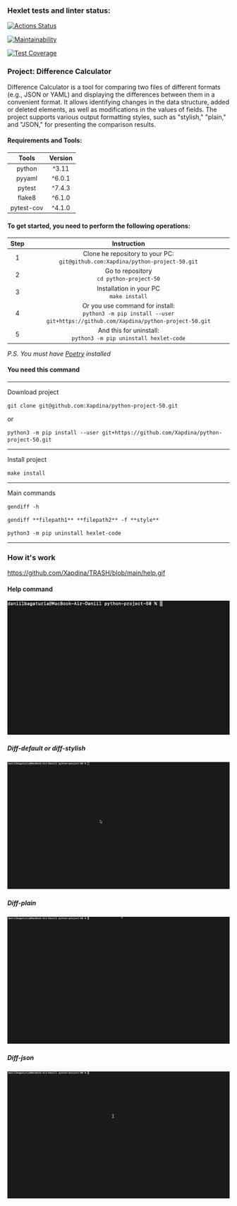 ### Hexlet tests and linter status:

[![Actions Status](https://github.com/Xapdina/python-project-50/actions/workflows/hexlet-check.yml/badge.svg)](https://github.com/Xapdina/python-project-50/actions)

[![Maintainability](https://api.codeclimate.com/v1/badges/555598e4b0ddb481a8b8/maintainability)](https://codeclimate.com/github/Xapdina/python-project-50/maintainability)

[![Test Coverage](https://api.codeclimate.com/v1/badges/555598e4b0ddb481a8b8/test_coverage)](https://codeclimate.com/github/Xapdina/python-project-50/test_coverage)

### Project: Difference Calculator

Difference Calculator is a tool for comparing two files of different formats (e.g., JSON or YAML) and
displaying the differences between them in a convenient format. It allows identifying changes in the data structure,
added or deleted elements, as well as modifications in the values of fields. The project supports various output
formatting styles, such as "stylish," "plain," and "JSON," for presenting the comparison results.

#### Requirements and Tools:

|   Tools    | Version |
|:----------:|:-------:|
|   python   |  ^3.11  |
|   pyyaml   | ^6.0.1  |
|   pytest   | ^7.4.3  |
|   flake8   | ^6.1.0  |
| pytest-cov | ^4.1.0  |

#### To get started, you need to perform the following operations:

| Step |                                                       Instruction                                                        |
|:----:|:------------------------------------------------------------------------------------------------------------------------:|
|  1   |                    Clone he repository to your PC:<br/>`git@github.com:Xapdina/python-project-50.git`                    |
|  2   |                                       Go to repository<br/>`cd python-project-50`                                        |
|  3   |                                        Installation in your PC<br/>`make install`                                        |
|  4   | Or you use command for install:<br/>`python3 -m pip install --user git+https://github.com/Xapdina/python-project-50.git` |
|  5   |                            And this for uninstall:<br/>`python3 -m pip uninstall hexlet-code`                            |

*P.S.* *You must have [Poetry](https://python-poetry.org) installed*

#### You need this command
___
Download project
```shell
git clone git@github.com:Xapdina/python-project-50.git
```
or
```shell
python3 -m pip install --user git+https://github.com/Xapdina/python-project-50.git
```
___
Install project
```shell
make install
```
___
Main commands
```shell
gendiff -h
```
```shell
gendiff **filepath1** **filepath2** -f **style**
```
```shell
python3 -m pip uninstall hexlet-code
```
___

### How it's work
https://github.com/Xapdina/TRASH/blob/main/help.gif
#### Help command
[![asciicast](https://github.com/Xapdina/TRASH/blob/main/help.gif)](https://github.com/Xapdina/TRASH/blob/main/help.gif)
##### Diff-default or diff-stylish
[![asciicast](https://github.com/Xapdina/TRASH/blob/main/default.gif)](https://github.com/Xapdina/TRASH/blob/main/default.gif)
##### Diff-plain
[![asciicast](https://github.com/Xapdina/TRASH/blob/main/plain.gif)](https://github.com/Xapdina/TRASH/blob/main/plain.gif)
##### Diff-json
[![asciicast](https://github.com/Xapdina/TRASH/blob/main/json.gif)](https://github.com/Xapdina/TRASH/blob/main/json.gif)
